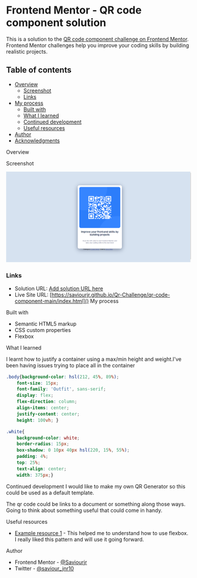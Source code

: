 # Frontend Mentor - QR code component solution

This is a solution to the [QR code component challenge on Frontend Mentor](https://www.frontendmentor.io/challenges/qr-code-component-iux_sIO_H). Frontend Mentor challenges help you improve your coding skills by building realistic projects. 

## Table of contents

- [Overview](#overview)
  - [Screenshot](#screenshot)
  - [Links](#links)
- [My process](#my-process)
  - [Built with](#built-with)
  - [What I learned](#what-i-learned)
  - [Continued development](#continued-development)
  - [Useful resources](#useful-resources)
- [Author](#author)
- [Acknowledgments](#acknowledgments)


Overview

 Screenshot

![](./Screenshot_Frontend%20Mentor%20Challenge.png)



### Links

- Solution URL: [Add solution URL here]()
- Live Site URL: [https://saviourjr.github.io/Qr-Challenge/qr-code-component-main/index.html]()
 My process

Built with
- Semantic HTML5 markup
- CSS custom properties
- Flexbox

 What I learned

I learnt how to justify a container using a max/min height and weight.I've been having issues trying to place all in the container 


```css
.body{background-color: hsl(212, 45%, 89%);
    font-size: 15px;
    font-family: 'Outfit', sans-serif;
    display: flex;
    flex-direction: column;
    align-items: center;
    justify-content: center;
    height: 100vh; }
```
```css 
.white{
    background-color: white;
    border-radius: 15px;
    box-shadow: 0 10px 40px hsl(220, 15%, 55%);
    padding: 4%;
    top: 25%;
    text-align: center;
    width: 375px;} 
```
Continued development
I would like to make my own QR Generator so this could be used as a default template.

The qr code could be links to a document or something along those ways. Going to think about something useful that could come in handy.

Useful resources

- [Example resource 1](https://www.Flexboxfroggy.com) - This helped me to understand how to use flexbox. I really liked this pattern and will use it going forward.


Author

- Frontend Mentor - [@Saviourjr](https://www.frontendmentor.io/profile/Saviourjr)
- Twitter - [@saviour_jnr10](https://www.twitter.com/saviour_jnr10)
